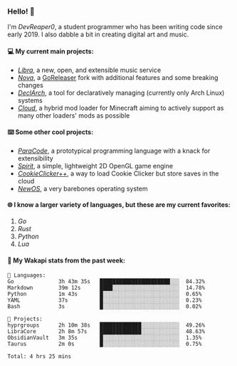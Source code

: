 ### Hello! 👋

I'm _DevReaper0_, a student programmer who has been writing code since early 2019. I also dabble a bit in creating digital art and music.

#### 💻 My current main projects:

-   _[Libra](https://github.com/LibraMusic)_, a new, open, and extensible music service
-   _[Nova](https://github.com/LibraMusic/Nova)_, a [GoReleaser](https://github.com/goreleaser/goreleaser) fork with additional features and some breaking changes
-   _[DeclArch](https://github.com/DevReaper0/declarch)_, a tool for declaratively managing (currently only Arch Linux) systems
-   _[Cloud](https://github.com/CloudLoaderMC/CloudLoader)_, a hybrid mod loader for Minecraft aiming to actively support as many other loaders' mods as possible

#### ⌨️ Some other cool projects:

-   _[ParaCode](https://github.com/ParaCodeLang/ParaCode)_, a prototypical programming language with a knack for extensibility
-   _[Spirit](https://gitlab.com/DevReaper0/SpiritEngine)_, a simple, lightweight 2D OpenGL game engine
-   _[CookieClicker++](https://github.com/DevReaper0/CookieClickerPlusPlus)_, a way to load Cookie Clicker but store saves in the cloud
-   _[NewOS](https://github.com/DevReaper0/NewOS)_, a very barebones operating system

#### 🌐 I know a larger variety of languages, but these are my current favorites:

1. _Go_
2. _Rust_
3. _Python_
4. _Lua_

#### 📡 My Wakapi stats from the past week:

```text
💾 Languages:
Go              3h 43m 35s   ██████████████████████░░░  84.32%
Markdown        39m 12s      ████░░░░░░░░░░░░░░░░░░░░░  14.78%
Python          1m 43s       █░░░░░░░░░░░░░░░░░░░░░░░░  0.65%
YAML            37s          █░░░░░░░░░░░░░░░░░░░░░░░░  0.23%
Bash            3s           █░░░░░░░░░░░░░░░░░░░░░░░░  0.02%

💼 Projects:
hyprgroups      2h 10m 38s   █████████████░░░░░░░░░░░░  49.26%
LibraCore       2h 8m 57s    █████████████░░░░░░░░░░░░  48.63%
ObsidianVault   3m 35s       █░░░░░░░░░░░░░░░░░░░░░░░░  1.35%
Taurus          2m 0s        █░░░░░░░░░░░░░░░░░░░░░░░░  0.75%

Total: 4 hrs 25 mins
```

